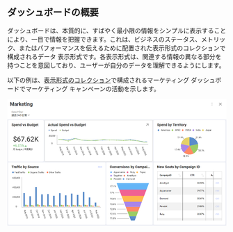 ## ダッシュボードの概要

ダッシュボードは、本質的に、すばやく最小限の情報をシンプルに表示することにより、一目で情報を把握できます。これは、ビジネスのステータス、メトリック、またはパフォーマンスを伝えるために配置された表示形式のコレクションで構成されるデータ 表示形式です。各表示形式は、関連する情報の異なる部分を持つことを意図しており、ユーザーが自分のデータを理解できるようにします。

以下の例は、[表示形式のコレクション](~/jp/data-visualizations/What-is-Visualization.html)で構成されるマーケティング ダッシュボードでマーケティング キャンペーンの活動を示します。

![A dashboard sample](images/dashboard-sample.png)
